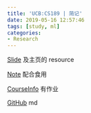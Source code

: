 ```yaml
---
title: 'UCB:CS189 | 简记'
date: 2019-05-16 12:57:46
tags: [study, ml]
categories: 
- Research
---
```


[Slide](https://csinva.github.io/pres/189/#/) 及主页的 resource

[Note](https://people.eecs.berkeley.edu/~jrs/papers/machlearn.pdf) 配合食用

[CourseInfo](https://people.eecs.berkeley.edu/~jrs/189/) 有作业

[GitHub](https://github.com/csinva/csinva.github.io/blob/master/_notes/ref/ml_slides/slides.md) md
